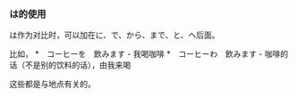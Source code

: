### は的使用

は作为对比时，可以加在に、で、から、まで、と、へ后面。

比如，
*　コーヒーを　飲みます - 我喝咖啡
*　コーヒーわ　飲みます - 咖啡的话（不是别的饮料的话），由我来喝




这些都是与地点有关的。

